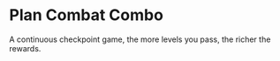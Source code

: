 # Plan Combat Combo

A continuous checkpoint game, the more levels you pass, the richer the rewards.

